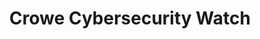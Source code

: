 ---
title: Crowe Cybersecurity Watch
description: The latest cybersecurity insights on identifying threats, managing risk, and strengthening your organization's security posture.
url: https://www.crowe.com/cybersecurity-watch
image:
    # url: '/assets/images/cafe.png'
    # alt: 'Cafe'
tags: ['news', 'threat']
pubDate: 2023-11-12
draft: false
---
